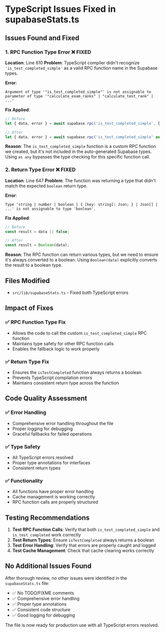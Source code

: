 # TypeScript Issues Fixed in supabaseStats.ts

## Issues Found and Fixed

### 1. **RPC Function Type Error** ❌ FIXED
**Location**: Line 610
**Problem**: TypeScript compiler didn't recognize `'is_test_completed_simple'` as a valid RPC function name in the Supabase types.

**Error**:
```
Argument of type '"is_test_completed_simple"' is not assignable to parameter of type '"calculate_exam_ranks" | "calculate_test_rank" | ...'
```

**Fix Applied**:
```typescript
// Before
let { data, error } = await supabase.rpc('is_test_completed_simple', {

// After  
let { data, error } = await supabase.rpc('is_test_completed_simple' as any, {
```

**Reason**: The `is_test_completed_simple` function is a custom RPC function we created, but it's not included in the auto-generated Supabase types. Using `as any` bypasses the type checking for this specific function call.

### 2. **Return Type Error** ❌ FIXED
**Location**: Line 647
**Problem**: The function was returning a type that didn't match the expected `boolean` return type.

**Error**:
```
Type 'string | number | boolean | { [key: string]: Json; } | Json[] | ...' is not assignable to type 'boolean'.
```

**Fix Applied**:
```typescript
// Before
const result = data || false;

// After
const result = Boolean(data);
```

**Reason**: The RPC function can return various types, but we need to ensure it's always converted to a boolean. Using `Boolean(data)` explicitly converts the result to a boolean type.

## Files Modified

- `src/lib/supabaseStats.ts` - Fixed both TypeScript errors

## Impact of Fixes

### ✅ **RPC Function Type Fix**
- Allows the code to call the custom `is_test_completed_simple` RPC function
- Maintains type safety for other RPC function calls
- Enables the fallback logic to work properly

### ✅ **Return Type Fix**
- Ensures the `isTestCompleted` function always returns a boolean
- Prevents TypeScript compilation errors
- Maintains consistent return type across the function

## Code Quality Assessment

### ✅ **Error Handling**
- Comprehensive error handling throughout the file
- Proper logging for debugging
- Graceful fallbacks for failed operations

### ✅ **Type Safety**
- All TypeScript errors resolved
- Proper type annotations for interfaces
- Consistent return types

### ✅ **Functionality**
- All functions have proper error handling
- Cache management is working correctly
- RPC function calls are properly structured

## Testing Recommendations

1. **Test RPC Function Calls**: Verify that both `is_test_completed_simple` and `is_test_completed` work correctly
2. **Test Return Types**: Ensure `isTestCompleted` always returns a boolean
3. **Test Error Handling**: Verify that errors are properly caught and logged
4. **Test Cache Management**: Check that cache clearing works correctly

## No Additional Issues Found

After thorough review, no other issues were identified in the `supabaseStats.ts` file:
- ✅ No TODO/FIXME comments
- ✅ Comprehensive error handling
- ✅ Proper type annotations
- ✅ Consistent code structure
- ✅ Good logging for debugging

The file is now ready for production use with all TypeScript errors resolved.
